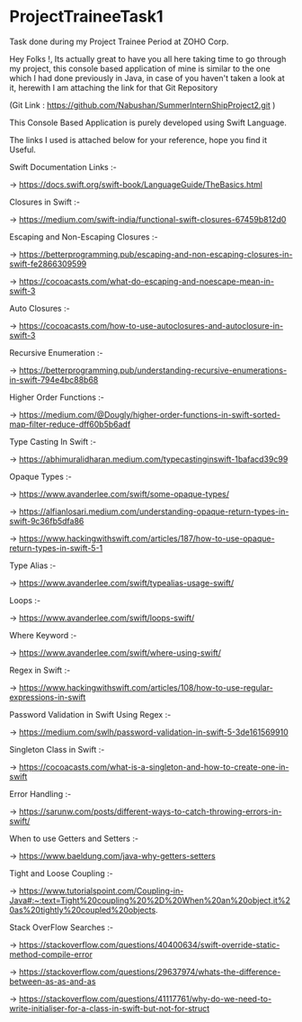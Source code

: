 # ProjectTraineeTask1
Task done during my Project Trainee Period at ZOHO Corp.

Hey Folks !, Its actually great to have you all here taking time to go through my project, this console based application of mine is similar to the one which I had done previously in Java, in case of you haven't taken a look at it, herewith I am attaching the link for that Git Repository 

(Git Link : https://github.com/Nabushan/SummerInternShipProject2.git )

This Console Based Application is purely developed using Swift Language.


The links I used is attached below for your reference, hope you find it Useful.

Swift Documentation Links :-

-> https://docs.swift.org/swift-book/LanguageGuide/TheBasics.html

Closures in Swift :-

-> https://medium.com/swift-india/functional-swift-closures-67459b812d0

Escaping and Non-Escaping Closures :- 

-> https://betterprogramming.pub/escaping-and-non-escaping-closures-in-swift-fe2866309599

-> https://cocoacasts.com/what-do-escaping-and-noescape-mean-in-swift-3

Auto Closures :-

-> https://cocoacasts.com/how-to-use-autoclosures-and-autoclosure-in-swift-3

Recursive Enumeration :-

-> https://betterprogramming.pub/understanding-recursive-enumerations-in-swift-794e4bc88b68

Higher Order Functions :- 

-> https://medium.com/@Dougly/higher-order-functions-in-swift-sorted-map-filter-reduce-dff60b5b6adf

Type Casting In Swift :- 

-> https://abhimuralidharan.medium.com/typecastinginswift-1bafacd39c99

Opaque Types :-

-> https://www.avanderlee.com/swift/some-opaque-types/

-> https://alfianlosari.medium.com/understanding-opaque-return-types-in-swift-9c36fb5dfa86

-> https://www.hackingwithswift.com/articles/187/how-to-use-opaque-return-types-in-swift-5-1

Type Alias :- 

-> https://www.avanderlee.com/swift/typealias-usage-swift/

Loops :- 

-> https://www.avanderlee.com/swift/loops-swift/

Where Keyword :- 

-> https://www.avanderlee.com/swift/where-using-swift/

Regex in Swift :- 

-> https://www.hackingwithswift.com/articles/108/how-to-use-regular-expressions-in-swift
 
Password Validation in Swift Using Regex :-

-> https://medium.com/swlh/password-validation-in-swift-5-3de161569910

Singleton Class in Swift :-

-> https://cocoacasts.com/what-is-a-singleton-and-how-to-create-one-in-swift

Error Handling :-

-> https://sarunw.com/posts/different-ways-to-catch-throwing-errors-in-swift/

When to use Getters and Setters :- 

-> https://www.baeldung.com/java-why-getters-setters

Tight and Loose Coupling :-

-> https://www.tutorialspoint.com/Coupling-in-Java#:~:text=Tight%20coupling%20%2D%20When%20an%20object,it%20as%20tightly%20coupled%20objects.

Stack OverFlow Searches :-

-> https://stackoverflow.com/questions/40400634/swift-override-static-method-compile-error

-> https://stackoverflow.com/questions/29637974/whats-the-difference-between-as-as-and-as

-> https://stackoverflow.com/questions/41117761/why-do-we-need-to-write-initialiser-for-a-class-in-swift-but-not-for-struct

